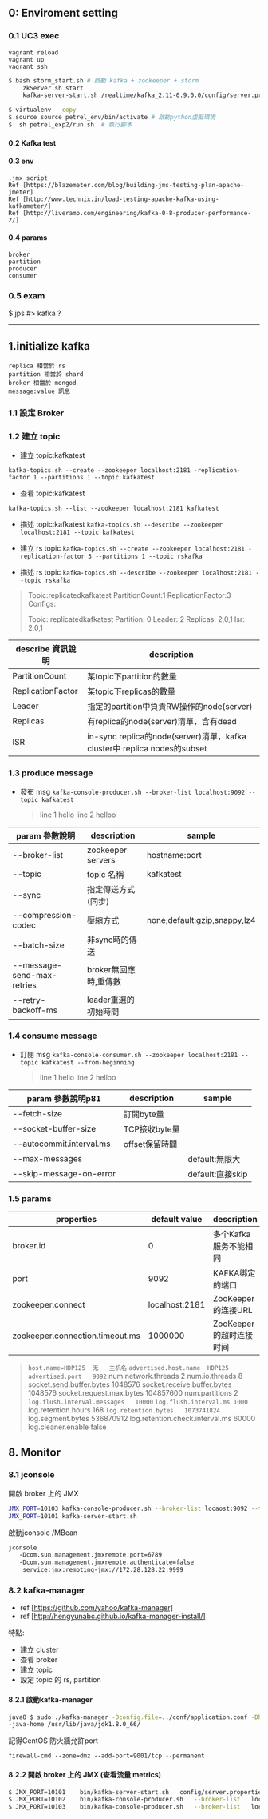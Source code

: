 ## 0: Enviroment setting

### 0.1 UC3 exec
    vagrant reload
    vagrant up
    vagrant ssh
```bash
$ bash storm_start.sh # 啟動 kafka + zookeeper + storm
    zkServer.sh start
    kafka-server-start.sh /realtime/kafka_2.11-0.9.0.0/config/server.properties &
```

```bash
$ virtualenv --copy
$ source source petrel_env/bin/activate # 啟動python虛擬環境
$  sh petrel_exp2/run.sh  # 執行腳本
```

#### 0.2 Kafka test

#### 0.3 env
    .jmx script
    Ref [https://blazemeter.com/blog/building-jms-testing-plan-apache-jmeter]
    Ref [http://www.technix.in/load-testing-apache-kafka-using-kafkameter/]
    Ref [http://liveramp.com/engineering/kafka-0-8-producer-performance-2/]

#### 0.4 params
    broker
    partition
    producer
    consumer

### 0.5 exam
$ jps #> kafka ?

-----

## 1.initialize kafka
    replica 相當於 rs
    partition 相當於 shard
    broker 相當於 mongod
    message:value 訊息

### 1.1 設定 Broker

### 1.2 建立 topic
* 建立 topic:kafkatest

`kafka-topics.sh --create --zookeeper localhost:2181 -replication-factor 1 --partitions 1 --topic kafkatest`
* 查看 topic:kafkatest

`kafka-topics.sh --list --zookeeper localhost:2181 kafkatest`

* 描述 topic:kafkatest
`kafka-topics.sh --describe --zookeeper localhost:2181 --topic kafkatest`

* 建立 rs topic
`kafka-topics.sh --create --zookeeper localhost:2181 -replication-factor 3 --partitions 1 --topic rskafka`

* 描述 rs topic
`kafka-topics.sh --describe --zookeeper localhost:2181 --topic rskafka`

>Topic:replicatedkafkatest
>PartitionCount:1
>ReplicationFactor:3
>Configs:
>
>Topic:	replicatedkafkatest
>Partition:	0
>Leader:	2
>Replicas:	2,0,1
>Isr:	2,0,1

describe   資訊說明             |description
--- | ---
PartitionCount | 某topic下partition的數量
ReplicationFactor | 某topic下replicas的數量
Leader | 指定的partition中負責RW操作的node(server)
Replicas | 有replica的node(server)清單，含有dead
ISR | in-sync replica的node(server)清單，kafka cluster中 replica nodes的subset

### 1.3 produce message

* 發布 msg
`kafka-console-producer.sh --broker-list localhost:9092 --topic kafkatest`
    > line 1 hello
    > line 2 helloo

param   參數說明             |description        |sample
--- | --- | ---
--broker-list               |zookeeper servers  |hostname:port
--topic                     |topic 名稱          |kafkatest
--sync                      |指定傳送方式(同步)
--compression-codec         |壓縮方式            |none,default:gzip,snappy,lz4
--batch-size                |非sync時的傳送
--message-send-max-retries  |broker無回應時,重傳數
--retry-backoff-ms          |leader重選的初始時間

### 1.4 consume message
* 訂閱 msg
`kafka-console-consumer.sh --zookeeper localhost:2181 --topic kafkatest --from-beginning`
    > line 1 hello
    > line 2 helloo

param   參數說明p81          |description    |sample
--- | --- | ---
--fetch-size                |   訂閱byte量
--socket-buffer-size        |TCP接收byte量
--autocommit.interval.ms    |offset保留時間
--max-messages              |               |default:無限大
--skip-message-on-error     |               |default:直接skip

### 1.5 params

properties | default value | description
--- | --- | ---
broker.id | 0 | 多个Kafka服务不能相同
port|9092|KAFKA绑定的端口
zookeeper.connect|localhost:2181|ZooKeeper的连接URL
zookeeper.connection.timeout.ms|1000000|ZooKeeper的超时连接时间
>`host.name=HDP125	无	主机名`
>`advertised.host.name	HDP125`
>`advertised.port	9092`
num.network.threads	2
num.io.threads	8
socket.send.buffer.bytes	1048576
socket.receive.buffer.bytes	1048576
socket.request.max.bytes	104857600
num.partitions	2
>`log.flush.interval.messages	10000`
>`log.flush.interval.ms	1000`
log.retention.hours	168
>`log.retention.bytes	1073741824`
log.segment.bytes	536870912
log.retention.check.interval.ms	60000
log.cleaner.enable	false


## 8. Monitor

### 8.1 jconsole

開啟 broker 上的 JMX
```bash
JMX_PORT=10103 kafka-console-producer.sh --broker-list locaost:9092 --topic topic
JMX_PORT=10101 kafka-server-start.sh
```

啟動jconsole /MBean
```bash
jconsole 
   -Dcom.sun.management.jmxremote.port=6789
   -Dcom.sun.management.jmxremote.authenticate=false
    service:jmx:remoting-jmx://172.28.128.22:9999
```
### 8.2 kafka-manager

* ref [https://github.com/yahoo/kafka-manager]
* ref [http://hengyunabc.github.io/kafka-manager-install/]

特點:
* 建立 cluster
* 查看 broker
* 建立 topic
* 設定 topic 的 rs, partition

#### 8.2.1 啟動kafka-manager

```bash
java8 $ sudo ./kafka-manager -Dconfig.file=../conf/application.conf -Dhttp.port=9001 &
-java-home /usr/lib/java/jdk1.8.0_66/
```
記得CentOS 防火牆允許port 

```firewall-cmd --zone=dmz --add-port=9001/tcp --permanent```

#### 8.2.2 開啟 broker 上的 JMX (查看流量 metrics)

```bash
$ JMX_PORT=10101	bin/kafka-server-start.sh	config/server.properties
$ JMX_PORT=10102	bin/kafka-console-producer.sh	--broker-list	localhost:9092	--topic	kafkatest
$ JMX_PORT=10103	bin/kafka-console-producer.sh	--broker-list	localhost:9092	--topic	kafkatest
```